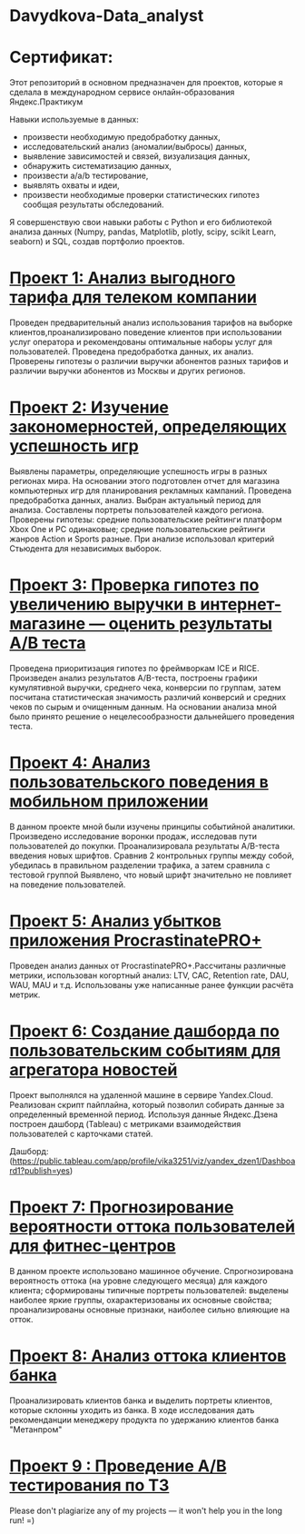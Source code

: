 # Davydkova-Data_analyst
# Сертификат: 
Этот репозиторий в основном предназначен для проектов, которые я сделала в  международном сервисе онлайн-образования Яндекс.Практикум  

Навыки используемые в данных:
- произвести необходимую предобработку данных,
- исследовательский анализ (аномалии/выбросы) данных,
- выявление зависимостей и связей, визуализация данных,
- обнаружить систематизацию данных,
- произвести а/a/b тестирование,
- выявлять охваты и идеи, 
- произвести необходимые проверки статистических гипотез сообщая результаты обследований.

 Я совершенствую свои навыки работы с Python и его библиотекой анализа данных (Numpy, pandas, Matplotlib, plotly, scipy, scikit Learn, seaborn) и SQL, создав портфолио проектов.
 
# [Проект 1: Анализ выгодного тарифа для телеком компании](https://github.com/Davydkova/Davydkova-Data_analyst/tree/main/project1)

Проведен предварительный анализ использования тарифов на выборке клиентов,проанализировано поведение клиентов при использовании услуг оператора и рекомендованы оптимальные наборы услуг для пользователей. Проведена предобработка данных, их анализ. Проверены гипотезы о различии выручки абонентов разных тарифов и
различии выручки абонентов из Москвы и других регионов.

# [Проект 2: Изучение закономерностей, определяющих успешность игр](https://github.com/Davydkova/Davydkova-Data_analyst/tree/main/project2)

Выявлены параметры, определяющие успешность игры в разных регионах мира. На основании этого подготовлен отчет для магазина компьютерных игр для планирования
рекламных кампаний. Проведена предобработка данных, анализ. Выбран актуальный период для анализа. Составлены портреты пользователей каждого региона. Проверены
гипотезы: 
средние пользовательские рейтинги платформ Xbox One и PC одинаковые;
средние пользовательские рейтинги жанров Action и Sports разные.
При анализе использовал критерий Стьюдента для независимых выборок.

# [Проект 3: Проверка гипотез по увеличению выручки в интернет-магазине — оценить результаты A/B теста](https://github.com/Davydkova/Davydkova-Data_analyst/tree/main/project3)

Проведена приоритизация гипотез по фреймворкам ICE и RICE. Произведен анализ результатов A/B-теста, построены графики кумулятивной выручки, среднего чека,
конверсии по группам, затем посчитана статистическая значимость различий конверсий и средних чеков по сырым и очищенным данным. На основании анализа мной было
принято решение о нецелесообразности дальнейшего проведения теста.

# [Проект 4: Анализ пользовательского поведения в мобильном приложении](https://github.com/Davydkova/Davydkova-Data_analyst/tree/main/project4)

В данном проекте мной были изучены принципы событийной аналитики. Произведено исследование воронки продаж, исследовав пути пользователей до покупки. Проанализировала
результаты A/B-теста введения новых шрифтов. Сравнив 2 контрольных группы между собой, убедилась в правильном разделении трафика, а затем сравнила с тестовой группой
Выявлено, что новый шрифт значительно не повлияет на поведение пользователей.

# [Проект 5: Анализ убытков приложения ProcrastinatePRO+](https://github.com/Davydkova/Davydkova-Data_analyst/tree/main/project5)

Проведен анализ данных от ProcrastinatePRO+.Рассчитаны различные метрики, использован когортный анализ: LTV, CAC, Retention rate, DAU, WAU, MAU и т.д. 
Использованы уже написанные ранее функции расчёта метрик. 

# [Проект 6:  Создание дашборда по пользовательским событиям для агрегатора новостей](https://github.com/Davydkova/Davydkova-Data_analyst/tree/main/project6 )

Проект выполнялся на удаленной машине в сервире  Yandex.Cloud. Реализован скрипт пайплайна, который позволил собирать данные за определенный временной период.  Используя данные Яндекс.Дзена построен дашборд (Tableau) с метриками взаимодействия пользователей с карточками статей. 

Дашборд: (https://public.tableau.com/app/profile/vika3251/viz/yandex_dzen1/Dashboard1?publish=yes)

# [Проект 7: Прогнозирование вероятности оттока пользователей для фитнес-центров](https://github.com/Davydkova/Davydkova-Data_analyst/tree/main/project%207)

В данном проекте использовано машинное обучение. Спрогнозирована вероятность оттока (на уровне следующего месяца) для каждого клиента; 
сформированы типичные портреты пользователей: выделены наиболее яркие группы, охарактеризованы их основные свойства; 
проанализированы основные признаки, наиболее сильно влияющие на отток.

# [Проект 8: Анализ оттока клиентов банка](https://github.com/Davydkova/Davydkova-Data_analyst/tree/main/churn_bank)

Проанализировать клиентов банка и выделить портреты клиентов, которые склонны уходить из банка. В ходе исследования дать рекоменданции менеджеру продукта по удержанию клиентов банка "Метанпром"

# [Проект 9 : Проведение А/В тестирования по ТЗ](https://github.com/Davydkova/Davydkova-Data_analyst/tree/main/a_b%20test_final%20project) 



Please don't plagiarize any of my projects — it won't help you in the long run! =)
